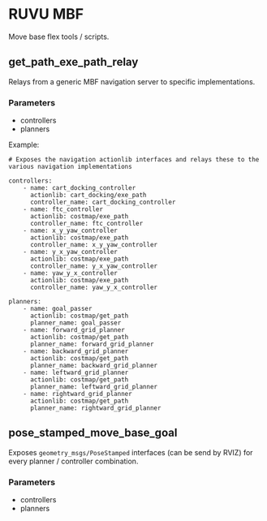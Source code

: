 # RUVU MBF

Move base flex tools / scripts.

## get_path_exe_path_relay

Relays from a generic MBF navigation server to specific implementations.

### Parameters

- controllers
- planners

Example:

```
# Exposes the navigation actionlib interfaces and relays these to the various navigation implementations

controllers:
    - name: cart_docking_controller
      actionlib: cart_docking/exe_path
      controller_name: cart_docking_controller
    - name: ftc_controller
      actionlib: costmap/exe_path
      controller_name: ftc_controller
    - name: x_y_yaw_controller
      actionlib: costmap/exe_path
      controller_name: x_y_yaw_controller
    - name: y_x_yaw_controller
      actionlib: costmap/exe_path
      controller_name: y_x_yaw_controller
    - name: yaw_y_x_controller
      actionlib: costmap/exe_path
      controller_name: yaw_y_x_controller

planners:
    - name: goal_passer
      actionlib: costmap/get_path
      planner_name: goal_passer
    - name: forward_grid_planner
      actionlib: costmap/get_path
      planner_name: forward_grid_planner
    - name: backward_grid_planner
      actionlib: costmap/get_path
      planner_name: backward_grid_planner
    - name: leftward_grid_planner
      actionlib: costmap/get_path
      planner_name: leftward_grid_planner
    - name: rightward_grid_planner
      actionlib: costmap/get_path
      planner_name: rightward_grid_planner
```

## pose_stamped_move_base_goal

Exposes `geometry_msgs/PoseStamped` interfaces (can be send by RVIZ) for every planner / controller combination.

### Parameters

- controllers
- planners

